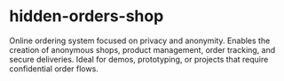 # hidden-orders-shop
Online ordering system focused on privacy and anonymity. Enables the creation of anonymous shops, product management, order tracking, and secure deliveries. Ideal for demos, prototyping, or projects that require confidential order flows.
